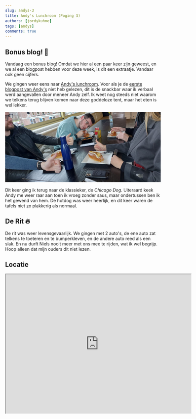 ```yaml
---
slug: andys-3
title: Andy's Lunchroom (Poging 3)
authors: [jordykuhne]
tags: [andys]
comments: true
---
```


## Bonus blog! 🎉

Vandaag een bonus blog!
Omdat we hier al een paar keer zijn geweest,
en we al een blogpost hebben voor deze week,
is dit een extraatje. Vandaar ook geen cijfers.

We gingen weer eens naar [Andy's lunchroom](https://www.andyslunchroom.nl/).
Voor als je de [eerste blogpost van Andy's](/andys) niet heb gelezen,
dit is de snackbar waar ik verbaal werd aangevallen door meneer Andy zelf.
Ik weet nog steeds niet waarom we telkens terug blijven komen naar deze goddeloze tent, maar het eten is wel lekker.

![andys lunchroom](thumbnail.jpg)

<!-- truncate -->

Dit keer ging ik terug naar de klassieker, de *Chicago Dog*. Uiteraard keek Andy me weer raar aan toen ik vroeg zonder saus,
maar ondertussen ben ik het gewend van hem. De hotdog was weer heerlijk, en dit keer waren de tafels niet zo plakkerig als normaal.

## De Rit 🔥

De rit was weer levensgevaarlijk. We gingen met 2 auto's,
de ene auto zat telkens te toeteren en te bumperkleven,
en de andere auto reed als een slak.
En nu durft Niels nooit meer met ons mee te rijden, wat ik wel begrijp.
Hoop alleen dat mijn ouders dit niet lezen.


## Locatie

<iframe src="https://www.google.com/maps/embed?pb=!1m18!1m12!1m3!1d2415.013394132842!2d4.760620061046338!3d52.643738891529686!2m3!1f0!2f0!3f0!3m2!1i1024!2i768!4f13.1!3m3!1m2!1s0x47cf56515f56bf93%3A0xfa19c20dc6e7dfa2!2sAndy&#39;s%20Cafetaria!5e0!3m2!1snl!2snl!4v1727825716971!5m2!1snl!2snl" width="600" height="450" allowfullscreen="" loading="lazy" referrerpolicy="no-referrer-when-downgrade"></iframe>
